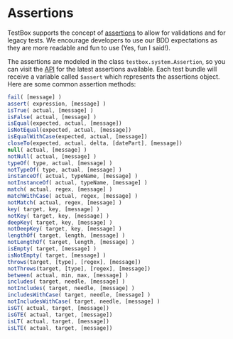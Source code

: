 # Assertions

TestBox supports the concept of [assertions](http://en.wikipedia.org/wiki/Assertion_%28software_development%29) to allow for validations and for legacy tests. We encourage developers to use our BDD expectations as they are more readable and fun to use (Yes, fun I said!). 

The assertions are modeled in the class `testbox.system.Assertion`, so you can visit the [API](http://apidocs.ortussolutions.com/testbox/current/?testbox/system/Assertion.html) for the latest assertions available. Each test bundle will receive a variable called `$assert` which represents the assertions object. Here are some common assertion methods:

```javascript
fail( [message] )
assert( expression, [message] )
isTrue( actual, [message] )
isFalse( actual, [message] )
isEqual(expected, actual, [message])
isNotEqual(expected, actual, [message])
isEqualWithCase(expected, actual, [message])
closeTo(expected, actual, delta, [datePart], [message])
null( actual, [message] )
notNull( actual, [message] )
typeOf( type, actual, [message] )
notTypeOf( type, actual, [message] )
instanceOf( actual, typeName, [message] )
notInstanceOf( actual, typeName, [message] )
match( actual, regex, [message] )
matchWithCase( actual, regex, [message] )
notMatch( actual, regex, [message] )
key( target, key, [message] )
notKey( target, key, [message] )
deepKey( target, key, [message] )
notDeepKey( target, key, [message] )
lengthOf( target, length, [message] )
notLengthOf( target, length, [message] )
isEmpty( target, [message] )
isNotEmpty( target, [message] )
throws(target, [type], [regex], [message])
notThrows(target, [type], [regex], [message])
between( actual, min, max, [message] )
includes( target, needle, [message] )
notIncludes( target, needle, [message] )
includesWithCase( target, needle, [message] )
notIncludesWithCase( target, needle, [message] )
isGT( actual, target, [message])
isGTE( actual, target, [message])
isLT( actual, target, [message])
isLTE( actual, target, [message])
```

